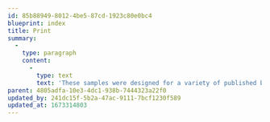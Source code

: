 ```yaml
---
id: 85b88949-8012-4be5-87cd-1923c80e0bc4
blueprint: index
title: Print
summary:
  -
    type: paragraph
    content:
      -
        type: text
        text: 'These samples were designed for a variety of published books, magazines, brochures, and other printed matter. The projects started during the early part of Tom’s career and continued throughout.'
parent: 4805adfa-10e3-4dc1-938b-7444323a22f0
updated_by: 241dc15f-5b2a-47ac-9111-7bcf1230f589
updated_at: 1673314803
---
```

